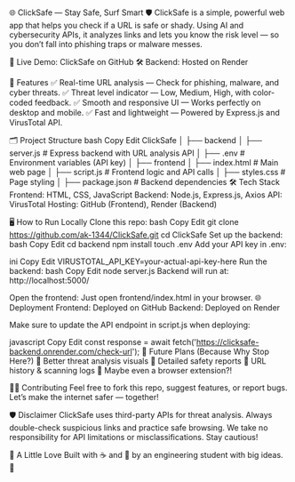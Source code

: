 🌐 ClickSafe — Stay Safe, Surf Smart 🛡️
ClickSafe is a simple, powerful web app that helps you check if a URL is safe or shady. Using AI and cybersecurity APIs, it analyzes links and lets you know the risk level — so you don’t fall into phishing traps or malware messes.

🔗 Live Demo: ClickSafe on GitHub
🛠️ Backend: Hosted on Render

🚀 Features
✅ Real-time URL analysis — Check for phishing, malware, and cyber threats.
✅ Threat level indicator — Low, Medium, High, with color-coded feedback.
✅ Smooth and responsive UI — Works perfectly on desktop and mobile.
✅ Fast and lightweight — Powered by Express.js and VirusTotal API.

🗂️ Project Structure
bash
Copy
Edit
ClickSafe
│
├── backend
│   ├── server.js           # Express backend with URL analysis API
│   ├── .env                # Environment variables (API key)
│
├── frontend
│   ├── index.html          # Main web page
│   ├── script.js           # Frontend logic and API calls
│   ├── styles.css          # Page styling
│
├── package.json            # Backend dependencies
🛠️ Tech Stack
Frontend: HTML, CSS, JavaScript
Backend: Node.js, Express.js, Axios
API: VirusTotal
Hosting: GitHub (Frontend), Render (Backend)

🖥️ How to Run Locally
Clone this repo:
bash
Copy
Edit
git clone https://github.com/ak-1344/ClickSafe.git
cd ClickSafe
Set up the backend:
bash
Copy
Edit
cd backend
npm install
touch .env
Add your API key in .env:

ini
Copy
Edit
VIRUSTOTAL_API_KEY=your-actual-api-key-here
Run the backend:
bash
Copy
Edit
node server.js
Backend will run at: http://localhost:5000/

Open the frontend:
Just open frontend/index.html in your browser.
🌐 Deployment
Frontend: Deployed on GitHub
Backend: Deployed on Render

Make sure to update the API endpoint in script.js when deploying:

javascript
Copy
Edit
const response = await fetch('https://clicksafe-backend.onrender.com/check-url');
📝 Future Plans (Because Why Stop Here?)
🚧 Better threat analysis visuals
🚧 Detailed safety reports
🚧 URL history & scanning logs
🚧 Maybe even a browser extension?!

👩‍💻 Contributing
Feel free to fork this repo, suggest features, or report bugs. Let’s make the internet safer — together!

🛡️ Disclaimer
ClickSafe uses third-party APIs for threat analysis. Always double-check suspicious links and practice safe browsing. We take no responsibility for API limitations or misclassifications. Stay cautious!

💌 A Little Love
Built with ☕ and 🧠 by an engineering student with big ideas. 🚀
